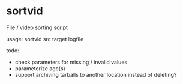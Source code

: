 # sortvid
File / video sorting script

usage: sortvid src target logfile

todo:
- check parameters for missing / invalid values
- parameterize age(s)
- support archiving tarballs to another location instead of deleting?
